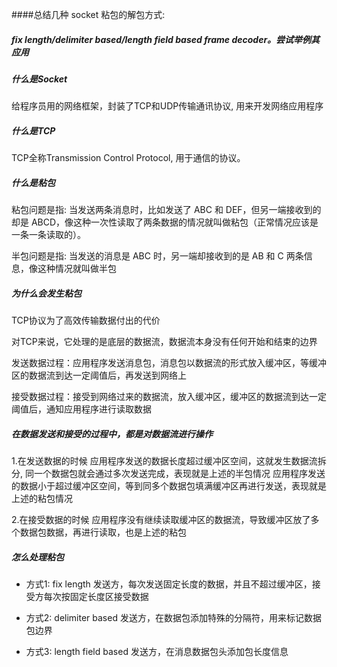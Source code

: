 ####总结几种 socket 粘包的解包方式: 
##### fix length/delimiter based/length field based frame decoder。尝试举例其应用

##### 什么是Socket
给程序员用的网络框架，封装了TCP和UDP传输通讯协议, 用来开发网络应用程序

##### 什么是TCP
TCP全称Transmission Control Protocol, 用于通信的协议。

##### 什么是粘包
粘包问题是指: 当发送两条消息时，比如发送了 ABC 和 DEF，但另一端接收到的却是 ABCD，像这种一次性读取了两条数据的情况就叫做粘包（正常情况应该是一条一条读取的）。

半包问题是指: 当发送的消息是 ABC 时，另一端却接收到的是 AB 和 C 两条信息，像这种情况就叫做半包

##### 为什么会发生粘包
TCP协议为了高效传输数据付出的代价

对TCP来说，它处理的是底层的数据流，数据流本身没有任何开始和结束的边界

发送数据过程：应用程序发送消息包，消息包以数据流的形式放入缓冲区，等缓冲区的数据流到达一定阈值后，再发送到网络上

接受数据过程：接受到网络过来的数据流，放入缓冲区，缓冲区的数据流到达一定阈值后，通知应用程序进行读取数据

##### 在数据发送和接受的过程中，都是对数据流进行操作
1.在发送数据的时候
应用程序发送的数据长度超过缓冲区空间，这就发生数据流拆分, 同一个数据包就会通过多次发送完成，表现就是上述的半包情况
应用程序发送的数据小于超过缓冲区空间，等到同多个数据包填满缓冲区再进行发送，表现就是上述的粘包情况

2.在接受数据的时候
应用程序没有继续读取缓冲区的数据流，导致缓冲区放了多个数据包数据，再进行读取，也是上述的粘包

##### 怎么处理粘包
- 方式1: fix length
发送方，每次发送固定长度的数据，并且不超过缓冲区，接受方每次按固定长度区接受数据

- 方式2: delimiter based
发送方，在数据包添加特殊的分隔符，用来标记数据包边界

- 方式3: length field based
发送方，在消息数据包头添加包长度信息
